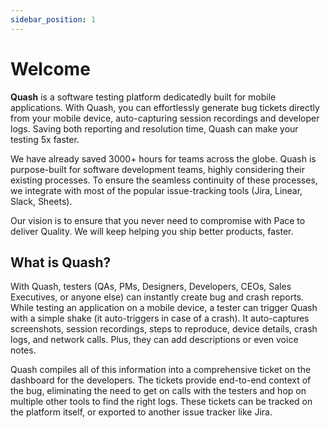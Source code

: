 ```yaml
---
sidebar_position: 1
---
```


# Welcome

**Quash** is a software testing platform dedicatedly built for mobile applications. With Quash, you can effortlessly generate bug tickets directly from your mobile device, auto-capturing session recordings and developer logs. Saving both reporting and resolution time, Quash can make your testing 5x faster.

We have already saved 3000+ hours for teams across the globe. Quash is purpose-built for software development teams, highly considering their existing processes. To ensure the seamless continuity of these processes, we integrate with most of the popular issue-tracking tools (Jira, Linear, Slack, Sheets).

Our vision is to ensure that you never need to compromise with Pace to deliver Quality. We will keep helping you ship better products, faster.

## What is Quash?

With Quash, testers (QAs, PMs, Designers, Developers, CEOs, Sales Executives, or anyone else) can instantly create bug and crash reports. While testing an application on a mobile device, a tester can trigger Quash with a simple shake (it auto-triggers in case of a crash). It auto-captures screenshots, session recordings, steps to reproduce, device details, crash logs, and network calls. Plus, they can add descriptions or even voice notes.

Quash compiles all of this information into a comprehensive ticket on the dashboard for the developers. The tickets provide end-to-end context of the bug, eliminating the need to get on calls with the testers and hop on multiple other tools to find the right logs. These tickets can be tracked on the platform itself, or exported to another issue tracker like Jira.
